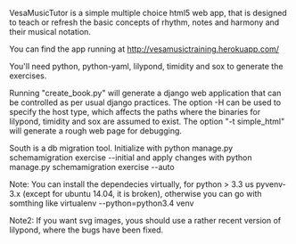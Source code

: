 VesaMusicTutor is a simple multiple choice html5 web app,
that is designed to teach or refresh the basic concepts
of rhythm, notes and harmony and their musical notation.

You can find the app running at
http://vesamusictraining.herokuapp.com/

You'll need python, python-yaml, lilypond, timidity and
sox to generate the exercises.

Running "create_book.py" will generate a django web
application that can be controlled as per usual
django practices. The option -H can be used to specify
the host type, which affects the paths where the
binaries for lilypond, timidity and sox are assumed to
exist. The option "-t simple_html" will generate a
rough web page for debugging.

South is a db migration tool. Initialize with
  python manage.py schemamigration exercise --initial
and apply changes with
  python manage.py schemamigration exercise --auto

Note: You can install the dependecies virtually, for python > 3.3 us
pyvenv-3.x (except for ubuntu 14.04, it is broken), otherwise
you can go with somthing like
  virtualenv --python=python3.4 venv

Note2: If you want svg images, yous should use a rather
recent version of lilypond, where the bugs have been
fixed.